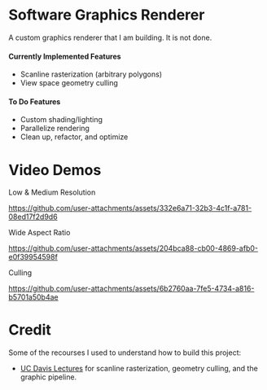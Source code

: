 # Software Graphics Renderer

A custom graphics renderer that I am building. It is not done.

#### Currently Implemented Features
- Scanline rasterization (arbitrary polygons)
- View space geometry culling

#### To Do Features
- Custom shading/lighting
- Parallelize rendering
- Clean up, refactor, and optimize


# Video Demos

Low & Medium Resolution

https://github.com/user-attachments/assets/332e6a71-32b3-4c1f-a781-08ed17f2d9d6

Wide Aspect Ratio

https://github.com/user-attachments/assets/204bca88-cb00-4869-afb0-e0f39954598f

Culling

https://github.com/user-attachments/assets/6b2760aa-7fe5-4734-a816-b5701a50b4ae

# Credit

Some of the recourses I used to understand how to build this project:
- [UC Davis Lectures](https://youtube.com/playlist?list=PL_w_qWAQZtAZhtzPI5pkAtcUVgmzdAP8g&si=jGMOqZBvyhRn1Lgz) for scanline rasterization, geometry culling, and the graphic pipeline.
